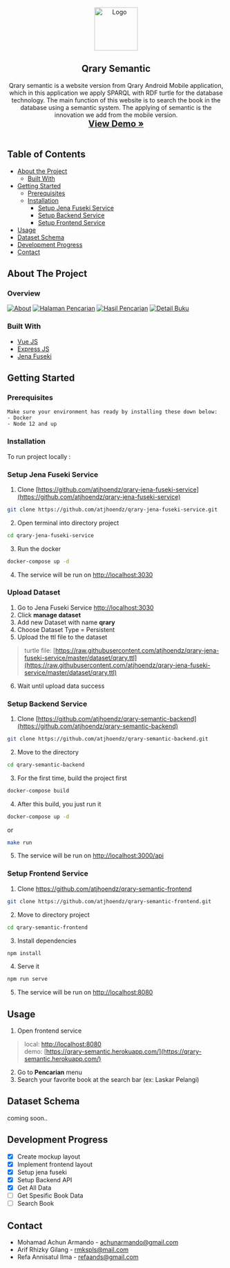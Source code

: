 <!-- PROJECT LOGO -->
<br />
<p align="center">
  <a href="https://github.com/atjhoendz/qrary-semantic-frontend">
    <img src="public/img/icons/android-chrome-maskable-512x512.png" alt="Logo" width="100" height="100">
  </a>

  <h2 align="center">Qrary Semantic</h2>

  <p align="center">
    Qrary semantic is a website version from Qrary Android Mobile application, which in this application we apply SPARQL with RDF turtle for the database technology. The main function of this website is to search the book in the database using a semantic system. The applying of semantic is the innovation we add from the mobile version.
    <br />
    <a href="https://qrary-semantic.herokuapp.com/"><strong><span style="font-size:20px">View Demo »</span></strong></a>
    <br />
    <br />
</p>

<!-- TABLE OF CONTENTS -->
## Table of Contents

* [About the Project](#about-the-project)
  * [Built With](#built-with)
* [Getting Started](#getting-started)
  * [Prerequisites](#prerequisites)
  * [Installation](#installation)
    * [Setup Jena Fuseki Service](#setup-jena-fuseki-service)
    * [Setup Backend Service](#setup-backend-service)
    * [Setup Frontend Service](#setup-frontend-service)
* [Usage](#usage)
* [Dataset Schema](#dataset-schema)
* [Development Progress](#development-progress)
* [Contact](#contact)

## About The Project
### Overview
[![About][about-screenshot]]()
[![Halaman Pencarian][hal-cari-screenshot]]()
[![Hasil Pencarian][hasil-cari-screenshot]]()
[![Detail Buku][detail-buku-screenshot]]()

### Built With
* [Vue JS](https://vuejs.org/)
* [Express JS](https://expressjs.com/)
* [Jena Fuseki](https://jena.apache.org/documentation/fuseki2/)

## Getting Started

### Prerequisites
    Make sure your environment has ready by installing these down below:
    - Docker
    - Node 12 and up

### Installation

To run project locally :

### Setup Jena Fuseki Service
1. Clone [https://github.com/atjhoendz/qrary-jena-fuseki-service](https://github.com/atjhoendz/qrary-jena-fuseki-service)
```sh
git clone https://github.com/atjhoendz/qrary-jena-fuseki-service.git
```
2. Open terminal into directory project
```sh
cd qrary-jena-fuseki-service
```
3. Run the docker
```sh
docker-compose up -d
```
4. The service will be run on [http://localhost:3030](http://localhost:3030)

### Upload Dataset
1. Go to Jena Fuseki Service [http://localhost:3030](http://localhost:3030)
2. Click **manage dataset**
3. Add new Dataset with name **qrary**
4. Choose Dataset Type = Persistent
5. Upload the ttl file to the dataset
> turtle file: [https://raw.githubusercontent.com/atjhoendz/qrary-jena-fuseki-service/master/dataset/qrary.ttl](https://raw.githubusercontent.com/atjhoendz/qrary-jena-fuseki-service/master/dataset/qrary.ttl)
6. Wait until upload data success

### Setup Backend Service
1. Clone [https://github.com/atjhoendz/qrary-semantic-backend](https://github.com/atjhoendz/qrary-semantic-backend)
```sh
git clone https://github.com/atjhoendz/qrary-semantic-backend.git
```
2. Move to the directory
```sh
cd qrary-semantic-backend
```
3. For the first time, build the project first
```sh
docker-compose build
```
4. After this build, you just run it
```sh
docker-compose up -d
```
or
```sh
make run
```
5. The service will be run on [http://localhost:3000/api](http://localhost:3000/api)

### Setup Frontend Service
1. Clone https://github.com/atjhoendz/qrary-semantic-frontend
```sh
git clone https://github.com/atjhoendz/qrary-semantic-frontend.git
```
2. Move to directory project
```sh
cd qrary-semantic-frontend
```
3. Install dependencies
```sh
npm install
```
4. Serve it
```sh
npm run serve
```
5. The service will be run on [http://localhost:8080](http://localhost:8080)

## Usage
1. Open frontend service 
> local: [http://localhost:8080](http://localhost:8080) <br>
> demo: [https://qrary-semantic.herokuapp.com/](https://qrary-semantic.herokuapp.com/)
2. Go to **Pencarian** menu
3. Search your favorite book at the search bar (ex: Laskar Pelangi)

## Dataset Schema
coming soon..

## Development Progress
- [x] Create mockup layout
- [x] Implement frontend layout
- [x] Setup jena fuseki
- [x] Setup Backend API
- [x] Get All Data
- [ ] Get Spesific Book Data
- [ ] Search Book

## Contact
- Mohamad Achun Armando - [achunarmando@gmail.com](mailto:achunarmando@gmail.com)
- Arif Rhizky Gilang - [rmkspls@mail.com](mailto:rmkspls@gmail.com)
- Refa Annisatul Ilma - [refaands@gmail.com](mailto:refaands@gmail.com)


<!-- MARKDOWN LINKS & IMAGES -->
[about-screenshot]: screenshots/About.png
[hal-cari-screenshot]: screenshots/Halaman-Pencarian.png
[hasil-cari-screenshot]: screenshots/Hasil-Pencarian.png
[detail-buku-screenshot]: screenshots/Detail-Buku.png
